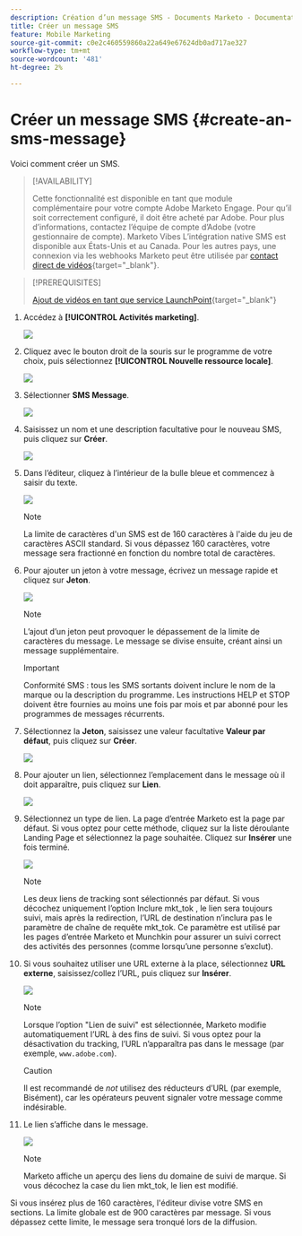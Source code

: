 ```yaml
---
description: Création d’un message SMS - Documents Marketo - Documentation du produit
title: Créer un message SMS
feature: Mobile Marketing
source-git-commit: c0e2c460559860a22a649e67624db0ad717ae327
workflow-type: tm+mt
source-wordcount: '481'
ht-degree: 2%

---
```


# Créer un message SMS {#create-an-sms-message}

Voici comment créer un SMS.

>[!AVAILABILITY]
>
>Cette fonctionnalité est disponible en tant que module complémentaire pour votre compte Adobe Marketo Engage. Pour qu’il soit correctement configuré, il doit être acheté par Adobe. Pour plus d’informations, contactez l’équipe de compte d’Adobe (votre gestionnaire de compte). Marketo Vibes L’intégration native SMS est disponible aux États-Unis et au Canada. Pour les autres pays, une connexion via les webhooks Marketo peut être utilisée par [contact direct de vidéos](https://www.vibes.com/talk-to-sales){target="_blank"}.

>[!PREREQUISITES]
>
>[Ajout de vidéos en tant que service LaunchPoint](/help/marketo/product-docs/mobile-marketing/admin/add-vibes-as-a-launchpoint-service.md){target="_blank"}

1. Accédez à **[!UICONTROL Activités marketing]**.

   ![](assets/create-an-sms-message-1.png)

1. Cliquez avec le bouton droit de la souris sur le programme de votre choix, puis sélectionnez **[!UICONTROL Nouvelle ressource locale]**.

   ![](assets/create-an-sms-message-2.png)

1. Sélectionner **SMS Message**.

   ![](assets/create-an-sms-message-3.png)

1. Saisissez un nom et une description facultative pour le nouveau SMS, puis cliquez sur **Créer**.

   ![](assets/create-an-sms-message-4.png)

1. Dans l’éditeur, cliquez à l’intérieur de la bulle bleue et commencez à saisir du texte.

   ![](assets/create-an-sms-message-5.png)

   >[!NOTE]
   >
   >La limite de caractères d&#39;un SMS est de 160 caractères à l&#39;aide du jeu de caractères ASCII standard. Si vous dépassez 160 caractères, votre message sera fractionné en fonction du nombre total de caractères.

1. Pour ajouter un jeton à votre message, écrivez un message rapide et cliquez sur **Jeton**.

   ![](assets/create-an-sms-message-6.png)

   >[!NOTE]
   >
   >L’ajout d’un jeton peut provoquer le dépassement de la limite de caractères du message. Le message se divise ensuite, créant ainsi un message supplémentaire.

   >[!IMPORTANT]
   >
   >Conformité SMS : tous les SMS sortants doivent inclure le nom de la marque ou la description du programme. Les instructions HELP et STOP doivent être fournies au moins une fois par mois et par abonné pour les programmes de messages récurrents.

1. Sélectionnez la **Jeton**, saisissez une valeur facultative **Valeur par défaut**, puis cliquez sur **Créer**.

   ![](assets/create-an-sms-message-7.png)

1. Pour ajouter un lien, sélectionnez l’emplacement dans le message où il doit apparaître, puis cliquez sur **Lien**.

   ![](assets/create-an-sms-message-8.png)

1. Sélectionnez un type de lien. La page d’entrée Marketo est la page par défaut. Si vous optez pour cette méthode, cliquez sur la liste déroulante Landing Page et sélectionnez la page souhaitée. Cliquez sur **Insérer** une fois terminé.

   ![](assets/create-an-sms-message-9.png)

   >[!NOTE]
   >
   >Les deux liens de tracking sont sélectionnés par défaut. Si vous décochez uniquement l’option Inclure mkt_tok , le lien sera toujours suivi, mais après la redirection, l’URL de destination n’inclura pas le paramètre de chaîne de requête mkt_tok. Ce paramètre est utilisé par les pages d’entrée Marketo et Munchkin pour assurer un suivi correct des activités des personnes (comme lorsqu’une personne s’exclut).

1. Si vous souhaitez utiliser une URL externe à la place, sélectionnez **URL externe**, saisissez/collez l’URL, puis cliquez sur **Insérer**.

   ![](assets/create-an-sms-message-10.png)

   >[!NOTE]
   >
   >Lorsque l’option &quot;Lien de suivi&quot; est sélectionnée, Marketo modifie automatiquement l’URL à des fins de suivi. Si vous optez pour la désactivation du tracking, l’URL n’apparaîtra pas dans le message (par exemple, `www.adobe.com`).

   >[!CAUTION]
   >
   >Il est recommandé de _not_ utilisez des réducteurs d’URL (par exemple, Bisément), car les opérateurs peuvent signaler votre message comme indésirable.

1. Le lien s’affiche dans le message.

   ![](assets/create-an-sms-message-11.png)

   >[!NOTE]
   >
   >Marketo affiche un aperçu des liens du domaine de suivi de marque. Si vous décochez la case du lien mkt_tok, le lien est modifié.

Si vous insérez plus de 160 caractères, l&#39;éditeur divise votre SMS en sections. La limite globale est de 900 caractères par message. Si vous dépassez cette limite, le message sera tronqué lors de la diffusion.
